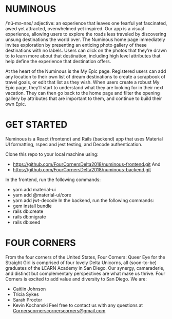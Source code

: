 # NUMINOUS

/ˈnü-mə-nəs/ adjective: an experience that leaves one fearful yet fascinated, awed yet attracted, overwhelmed yet inspired. Our app is a visual experience, allowing users to explore the roads less traveled by discovering unsung destinations the world over. The Numinous home page immediately invites exploration by presenting an enticing photo gallery of these destinations with no labels. Users can click on the photos that they’re drawn to to learn more about that destination, including high level attributes that help define the experience that destination offers.

At the heart of the Numinous is the My Epic page. Registered users can add any location to their own list of dream destinations to create a scrapbook of travel goals, or edit that list as they wish. When users create a robust My Epic page, they’ll start to understand what they are looking for in their next vacation. They can then go back to the home page and filter the opening gallery by attributes that are important to them, and continue to build their own Epic.

# GET STARTED

Numinous is a React (frontend) and Rails (backend) app that uses Material UI formatting, rspec and jest testing, and Decode authentication.

Clone this repo to your local machine using:
* https://github.com/FourCornersDelta2018/numinous-frontend.git
And
* https://github.com/FourCornersDelta2018/numinous-backend.git

In the frontend, run the following commands:
* yarn add material-ui
* yarn add @material-ui/core
* yarn add jwt-decode
In the backend, run the following commands:
* gem install bundle
* rails db:create
* rails db:migrate
* rails db:seed


# FOUR CORNERS

From the four corners of the United States, Four Corners: Queer Eye for the Straight Girl is comprised of four lovely Delta Unicorns, all (soon-to-be) graduates of the LEARN Academy in San Diego. Our synergy, camaraderie, and distinct but complementary perspectives are what make us thrive. Four Corners is excited to add value and diversity to San Diego.
We are:
* Caitlin Johnson
* Tricia Sykes
* Sarah Proctor
* Kevin Kochanski
Feel free to contact us with any questions at Cornerscornerscornerscorners@gmail.com
